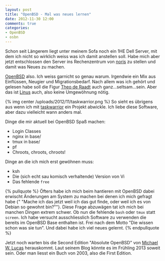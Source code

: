 ```yaml
---
layout: post
title: "OpenBSD - Mal was neues lernen"
date: 2012-11-30 12:00
comments: true
categories:
- OpenBSD
- osbn
---
```


Schon seit Längerem liegt unter meinem Sofa noch ein 1HE Dell Server, mit dem
ich nicht so wirklich weiss was ich damit anstellen soll. Habe mich aber jetzt
entschlossen den Server ins Rechenzentrum von [noris](http://noris.de) zu stellen und
damit was Neues zu machen.

[OpenBSD](http://openbsd.org) also. Ich weiss garnicht so genau warum. Irgendwie ein Mix aus Einflüssen, Neugier und
Migrationsbedarf. Nach allem was ich gehört und gelesen habe soll die Figur
[Theo de Raadt](http://en.wikipedia.org/wiki/Theo_de_Raadt)
auch ganz...seltsam...sein. Aber das ist [Linus](http://en.wikipedia.org/wiki/Linus_Torvalds)
auch, also keine Umgewöhnung nötig.

{% img center /uploads/2012/11/taskwarrior.png %}
So sieht es übrigens aus wenn ich mit [taskwarrior](http://taskwarrior.org) ein
Projekt abwickle. Ich liebe diese Software, aber dazu vielleicht wann anders
mal.

Dinge die mir aktuell bei OpenBSD Spaß machen:

* Login Classes
* nginx in base/
* tmux in base/
* pf
* Chroots, chroots, chroots!

Dinge an die ich mich erst gewöhnen muss:

* ksh
* Die (sich echt sau komisch verhaltende) Version von Vi
* Das fehlende `free`

{% pullquote %}
Öfters habe ich mich beim hantieren mit OpenBSD dabei erwischt Änderungen
am System zu machen bei denen ich mich gefragt habe {" "Mache ich das jetzt weil
ich das gut finde, oder weil ich es von Debian so gewohnt bin?""}. Diese Frage
abzuwägen tat ich mich bei manchen Dingen extrem schwer. Ob nun die fehlende
`bash` oder `tmux` statt `screen`. Ich habe versucht ausschliesslich Software zu
verwenden die bereits im OpenBSD Base enthalten ist. Frei nach dem Motto "Die
wissen schon was sie tun". Und dabei habe ich viel neues gelernt.
{% endpullquote %}

Jetzt noch warten bis die Second Edition "Absolute OpenBSD" von
[Michael W. Lucas](http://blather.michaelwlucas.com) herauskommt. Laut seinem
Blog könnte es im Frühling 2013 soweit sein. Oder man liesst ein Buch von 2003, also
die First Edition.

